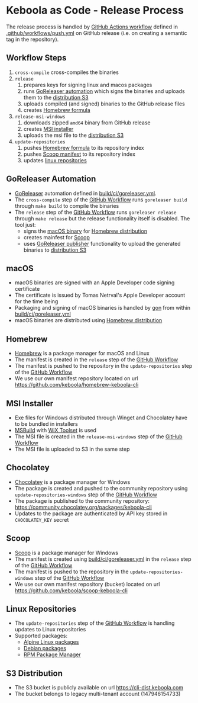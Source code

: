 # Keboola as Code - Release Process

The release process is handled by [GitHub Actions workflow](https://github.com/keboola/keboola-as-code/actions) defined
in [.github/workflows/push.yml](../.github/workflows/push.yml) on GitHub release (i.e. on creating a semantic tag 
in the repository).

## Workflow Steps

1. `cross-compile` cross-compiles the binaries
2. `release`
   1. prepares keys for signing linux and macos packages
   2. runs [GoReleaser automation](#goreleaser-automation) which signs the binaries and uploads them to the [distribution S3](#s3-distribution)
   3. uploads compiled (and signed) binaries to the GitHub release files
   4. creates [Homebrew formula](#homebrew)
3. `release-msi-windows`
   1. downloads zipped `amd64` binary from GitHub release
   2. creates [MSI installer](#msi-installer)
   3. uploads the msi file to the [distribution S3](#s3-distribution)
4. `update-repositories`
   1. pushes [Homebrew formula](#homebrew) to its repository index
   2. pushes [Scoop manifest](#scoop) to its repository index
   3. updates [linux repositories](#linux-repositories)

## GoReleaser Automation

- [GoReleaser](https://goreleaser.com/) automation defined in [build/ci/goreleaser.yml](../build/ci/goreleaser.yml).
- The `cross-compile` step of the [GitHub Workflow](#workflow-steps) runs `goreleaser build` through `make build` to compile the binaries
- The `release` step of the [GitHub Workflow](#workflow-steps) runs `goreleaser release` through `make release` but the release functionality itself is disabled. The tool just:
  - signs the [macOS binary](#macos) for [Homebrew distribution](#homebrew)
  - creates mainfest for [Scoop](#scoop)
  - uses [GoReleaser publisher](https://goreleaser.com/customization/publishers/) functionality to upload the generated binaries to [distribution S3](#s3-distribution) 

## macOS

- macOS binaries are signed with an Apple Developer code signing certificate
- The certificate is issued by Tomas Netrval's Apple Developer account for the time being
- Packaging and signing of macOS binaries is handled by [gon](https://github.com/mitchellh/gon) from within [build/ci/goreleaser.yml](../build/ci/goreleaser.yml)
- macOS binaries are distributed using [Homebrew distribution](#homebrew)

## Homebrew

- [Homebrew](https://brew.sh/) is a package manager for macOS and Linux
- The manifest is created in the `release` step of the [GitHub Workflow](#workflow-steps)
- The manifest is pushed to the repository in the `update-repositories` step of the [GitHub Workflow](#workflow-steps) 
- We use our own manifest repository located on url https://github.com/keboola/homebrew-keboola-cli

## MSI Installer

- Exe files for Windows distributed through Winget and Chocolatey have to be bundled in installers 
- [MSBuild](https://docs.microsoft.com/en-us/visualstudio/msbuild/msbuild) with [WiX Toolset](https://wixtoolset.org/) is used
- The MSI file is created in the `release-msi-windows` step of the [GitHub Workflow](#workflow-steps)
- The MSI file is uploaded to S3 in the same step

## Chocolatey

- [Chocolatey](https://chocolatey.org/) is a package manager for Windows
- The package is created and pushed to the community repository using `update-repositories-windows` step of the [GitHub Workflow](#workflow-steps)
- The package is published to the community repository: https://community.chocolatey.org/packages/keboola-cli
- Updates to the package are authenticated by API key stored in `CHOCOLATEY_KEY` secret 

## Scoop

- [Scoop](https://scoop.sh/) is a package manager for Windows
- The manifest is created using [build/ci/goreleaser.yml](../build/ci/goreleaser.yml) in the `release` step of the [GitHub Workflow](#workflow-steps)
- The manifest is pushed to the repository in the `update-repositories-windows` step of the [GitHub Workflow](#workflow-steps)
- We use our own manifest repository (bucket) located on url https://github.com/keboola/scoop-keboola-cli

## Linux Repositories

- The `update-repositories` step of the [GitHub Workflow](#workflow-steps) is handling updates to Linux repositories
- Supported packages:
  - [Alpine Linux packages](https://pkgs.alpinelinux.org/packages)
  - [Debian packages](https://packages.debian.org/)
  - [RPM Package Manager](https://rpm.org/)

## S3 Distribution

- The S3 bucket is publicly available on url https://cli-dist.keboola.com
- The bucket belongs to legacy multi-tenant account (147946154733)
